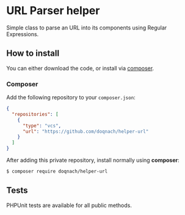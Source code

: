 # URL Parser helper

Simple class to parse an URL into its components using Regular Expressions.

## How to install

You can either download the code, or install via [composer](https://getcomposer.org/).

### Composer

Add the following repository to your `composer.json`:

```json
{
  "repositories": [
    {
      "type": "vcs",
      "url": "https://github.com/doqnach/helper-url"
    }
  ]
}
```

After adding this private repository, install normally using **composer**:

```bash
$ composer require doqnach/helper-url
```

## Tests

PHPUnit tests are available for all public methods.
